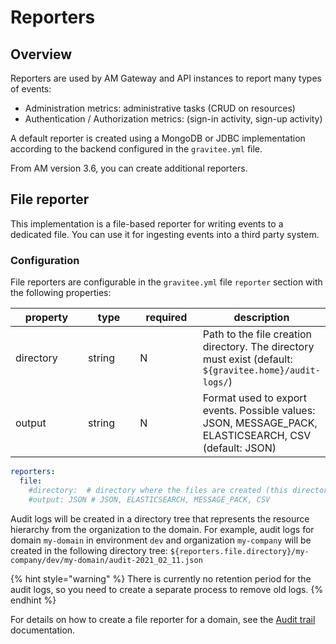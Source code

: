 # Reporters

## Overview

Reporters are used by AM Gateway and API instances to report many types of events:

* Administration metrics: administrative tasks (CRUD on resources)
* Authentication / Authorization metrics: (sign-in activity, sign-up activity)

A default reporter is created using a MongoDB or JDBC implementation according to the backend configured in the `gravitee.yml` file.

From AM version 3.6, you can create additional reporters.

## File reporter

This implementation is a file-based reporter for writing events to a dedicated file. You can use it for ingesting events into a third party system.

### Configuration

File reporters are configurable in the `gravitee.yml` file `reporter` section with the following properties:

<table><thead><tr><th width="121">property</th><th width="83">type</th><th width="97">required</th><th>description</th></tr></thead><tbody><tr><td>directory</td><td>string</td><td>N</td><td>Path to the file creation directory. The directory must exist (default: <code>${gravitee.home}/audit-logs/</code>)</td></tr><tr><td>output</td><td>string</td><td>N</td><td>Format used to export events. Possible values: JSON, MESSAGE_PACK, ELASTICSEARCH, CSV (default: JSON)</td></tr></tbody></table>

```yaml
reporters:
  file:
    #directory:  # directory where the files are created (this directory must exist): default value = ${gravitee.home}/audit-logs/
    #output: JSON # JSON, ELASTICSEARCH, MESSAGE_PACK, CSV
```

Audit logs will be created in a directory tree that represents the resource hierarchy from the organization to the domain. For example, audit logs for domain `my-domain` in environment `dev` and organization `my-company` will be created in the following directory tree: `${reporters.file.directory}/my-company/dev/my-domain/audit-2021_02_11.json`

{% hint style="warning" %}
There is currently no retention period for the audit logs, so you need to create a separate process to remove old logs.
{% endhint %}

For details on how to create a file reporter for a domain, see the [Audit trail](../../guides/audit-trail.md) documentation.
